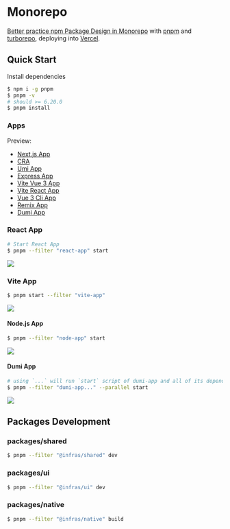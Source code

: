# Monorepo

[Better practice npm Package Design in Monorepo](https://www.rustc.cloud/monorepo-pkg) with [pnpm](https://pnpm.io/) and [turborepo](https://turborepo.org/), deploying into [Vercel](https://vercel.com/).

## Quick Start

Install dependencies

```bash
$ npm i -g pnpm
$ pnpm -v
# should >= 6.20.0
$ pnpm install
```

### Apps

Preview:
- [Next.js App](https://monorepo-next-app.vercel.app/)
- [CRA](https://monorepo-react-app.vercel.app/)
- [Umi App](https://monorepo-umi-app.vercel.app/)
- [Express App](https://monorepo-express-app.vercel.app/)
- [Vite Vue 3 App](https://monorepo-vite-vue3-app.vercel.app/)
- [Vite React App](https://monorepo-vite-react-app.vercel.app/)
- [Vue 3 Cli App](https://monorepo-vue3-cli-app.vercel.app/)
- [Remix App](https://monorepo-remix-app.vercel.app/)
- [Dumi App](https://monorepo-dumi-app.vercel.app/)

### React App

```bash
# Start React App
$ pnpm --filter "react-app" start
```

![](https://user-images.githubusercontent.com/13595509/146680807-a15b411e-075a-438e-b020-f3d88240c55d.png)

### Vite App

```bash
$ pnpm start --filter "vite-app"
```

![](https://user-images.githubusercontent.com/13595509/146680790-c5b506ae-5006-42a2-b9df-c379499dab3b.png)


#### Node.js App

```bash
$ pnpm --filter "node-app" start
```

![](https://user-images.githubusercontent.com/13595509/146680754-8b6798f4-fa4f-43ff-929e-911e1343ef88.png)

#### Dumi App

```bash
# using `...` will run `start` script of dumi-app and all of its dependencies:
$ pnpm --filter "dumi-app..." --parallel start
```

![](https://user-images.githubusercontent.com/13595509/170510753-df4a6016-46b2-4252-9722-b765261c1a19.gif)

## Packages Development

### packages/shared

```bash
$ pnpm --filter "@infras/shared" dev
```

### packages/ui

```bash
$ pnpm --filter "@infras/ui" dev
```

### packages/native

```bash
$ pnpm --filter "@infras/native" build
```
